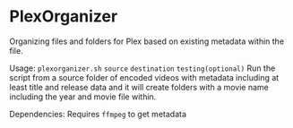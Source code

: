 # PlexOrganizer
Organizing files and folders for Plex based on existing metadata within the file.
 
 Usage:
`plexorganizer.sh` `source` `destination` `testing(optional)`
 Run the script from a source folder of encoded videos with metadata including at least title and release data and it will create folders with a movie name including the year and movie file within.

 Dependencies: 
 Requires `ffmpeg` to get metadata
